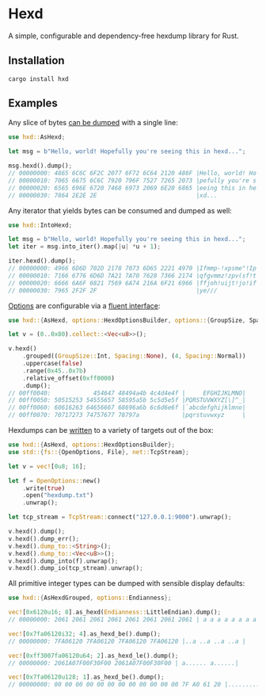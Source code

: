 # Hexd

A simple, configurable and dependency-free hexdump library for Rust.

## Installation

```
cargo install hxd
```

## Examples

Any slice of bytes [can be dumped](AsHexd) with a single line:
```rust
use hxd::AsHexd;
 
let msg = b"Hello, world! Hopefully you're seeing this in hexd...";

msg.hexd().dump();
// 00000000: 4865 6C6C 6F2C 2077 6F72 6C64 2120 486F |Hello, world! Ho|
// 00000010: 7065 6675 6C6C 7920 796F 7527 7265 2073 |pefully you're s|
// 00000020: 6565 696E 6720 7468 6973 2069 6E20 6865 |eeing this in he|
// 00000030: 7864 2E2E 2E                            |xd...           |
```

Any iterator that yields bytes can be consumed and dumped as well:
```rust
use hxd::IntoHexd;

let msg = b"Hello, world! Hopefully you're seeing this in hexd...";
let iter = msg.into_iter().map(|u| *u + 1);

iter.hexd().dump();
// 00000000: 4966 6D6D 702D 2178 7073 6D65 2221 4970 |Ifmmp-!xpsme"!Ip|
// 00000010: 7166 6776 6D6D 7A21 7A70 7628 7366 2174 |qfgvmmz!zpv(sf!t|
// 00000020: 6666 6A6F 6821 7569 6A74 216A 6F21 6966 |ffjoh!uijt!jo!if|
// 00000030: 7965 2F2F 2F                            |ye///           |
```

[Options](options::HexdOptions) are configurable via a [fluent interface](options::HexdOptionsBuilder):
```rust
use hxd::{AsHexd, options::HexdOptionsBuilder, options::{GroupSize, Spacing}};

let v = (0..0x80).collect::<Vec<u8>>();

v.hexd()
    .grouped((GroupSize::Int, Spacing::None), (4, Spacing::Normal))
    .uppercase(false)
    .range(0x45..0x7b)
    .relative_offset(0xff0000)
    .dump();
// 00ff0040:            454647 48494a4b 4c4d4e4f |     EFGHIJKLMNO|
// 00ff0050: 50515253 54555657 58595a5b 5c5d5e5f |PQRSTUVWXYZ[\]^_|
// 00ff0060: 60616263 64656667 68696a6b 6c6d6e6f |`abcdefghijklmno|
// 00ff0070: 70717273 74757677 78797a            |pqrstuvwxyz     |
```

Hexdumps can be [written](writer::WriteHexdump) to a variety of targets out of the box:
```rust
use hxd::{AsHexd, options::HexdOptionsBuilder};
use std::{fs::{OpenOptions, File}, net::TcpStream};

let v = vec![0u8; 16];

let f = OpenOptions::new()
    .write(true)
    .open("hexdump.txt")
    .unwrap();

let tcp_stream = TcpStream::connect("127.0.0.1:9000").unwrap();

v.hexd().dump();
v.hexd().dump_err();
v.hexd().dump_to::<String>();
v.hexd().dump_to::<Vec<u8>>();
v.hexd().dump_into(f).unwrap();
v.hexd().dump_io(tcp_stream).unwrap();
```

All primitive integer types can be dumped with sensible display defaults:

```rust
use hxd::{AsHexdGrouped, options::Endianness};

vec![0x6120u16; 8].as_hexd(Endianness::LittleEndian).dump();
// 00000000: 2061 2061 2061 2061 2061 2061 2061 2061 | a a a a a a a a|

vec![0x7fa06120i32; 4].as_hexd_be().dump();
// 00000000: 7FA06120 7FA06120 7FA06120 7FA06120 |..a ..a ..a ..a |

vec![0xff3007fa06120u64; 2].as_hexd_le().dump();
// 00000000: 2061A07F00F30F00 2061A07F00F30F00 | a...... a......|

vec![0x7fa06120u128; 1].as_hexd_be().dump();
// 00000000: 00 00 00 00 00 00 00 00 00 00 00 00 7F A0 61 20 |..............a |
```